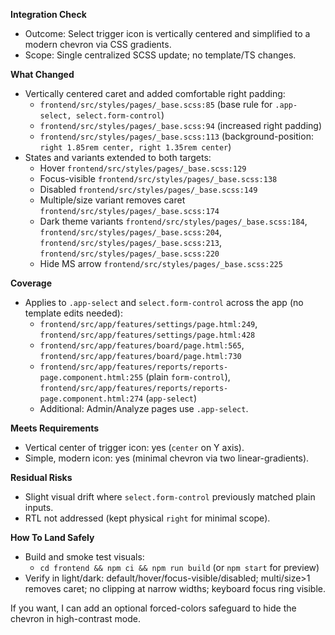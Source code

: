 **Integration Check**

- Outcome: Select trigger icon is vertically centered and simplified to a modern chevron via CSS gradients.
- Scope: Single centralized SCSS update; no template/TS changes.

**What Changed**

- Vertically centered caret and added comfortable right padding:
  - `frontend/src/styles/pages/_base.scss:85` (base rule for `.app-select, select.form-control`)
  - `frontend/src/styles/pages/_base.scss:94` (increased right padding)
  - `frontend/src/styles/pages/_base.scss:113` (background-position: `right 1.85rem center, right 1.35rem center`)
- States and variants extended to both targets:
  - Hover `frontend/src/styles/pages/_base.scss:129`
  - Focus-visible `frontend/src/styles/pages/_base.scss:138`
  - Disabled `frontend/src/styles/pages/_base.scss:149`
  - Multiple/size variant removes caret `frontend/src/styles/pages/_base.scss:174`
  - Dark theme variants `frontend/src/styles/pages/_base.scss:184`, `frontend/src/styles/pages/_base.scss:204`, `frontend/src/styles/pages/_base.scss:213`, `frontend/src/styles/pages/_base.scss:220`
  - Hide MS arrow `frontend/src/styles/pages/_base.scss:225`

**Coverage**

- Applies to `.app-select` and `select.form-control` across the app (no template edits needed):
  - `frontend/src/app/features/settings/page.html:249`, `frontend/src/app/features/settings/page.html:428`
  - `frontend/src/app/features/board/page.html:565`, `frontend/src/app/features/board/page.html:730`
  - `frontend/src/app/features/reports/reports-page.component.html:255` (plain `form-control`), `frontend/src/app/features/reports/reports-page.component.html:274` (`app-select`)
  - Additional: Admin/Analyze pages use `.app-select`.

**Meets Requirements**

- Vertical center of trigger icon: yes (`center` on Y axis).
- Simple, modern icon: yes (minimal chevron via two linear-gradients).

**Residual Risks**

- Slight visual drift where `select.form-control` previously matched plain inputs.
- RTL not addressed (kept physical `right` for minimal scope).

**How To Land Safely**

- Build and smoke test visuals:
  - `cd frontend && npm ci && npm run build` (or `npm start` for preview)
- Verify in light/dark: default/hover/focus-visible/disabled; multi/size>1 removes caret; no clipping at narrow widths; keyboard focus ring visible.

If you want, I can add an optional forced-colors safeguard to hide the chevron in high-contrast mode.